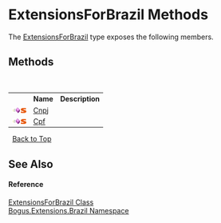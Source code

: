 # ExtensionsForBrazil Methods
 

The <a href="T_Bogus_Extensions_Brazil_ExtensionsForBrazil">ExtensionsForBrazil</a> type exposes the following members.


## Methods
&nbsp;<table><tr><th></th><th>Name</th><th>Description</th></tr><tr><td>![Public method](media/pubmethod.gif "Public method")![Static member](media/static.gif "Static member")</td><td><a href="M_Bogus_Extensions_Brazil_ExtensionsForBrazil_Cnpj">Cnpj</a></td><td /></tr><tr><td>![Public method](media/pubmethod.gif "Public method")![Static member](media/static.gif "Static member")</td><td><a href="M_Bogus_Extensions_Brazil_ExtensionsForBrazil_Cpf">Cpf</a></td><td /></tr></table>&nbsp;
<a href="#extensionsforbrazil-methods">Back to Top</a>

## See Also


#### Reference
<a href="T_Bogus_Extensions_Brazil_ExtensionsForBrazil">ExtensionsForBrazil Class</a><br /><a href="N_Bogus_Extensions_Brazil">Bogus.Extensions.Brazil Namespace</a><br />